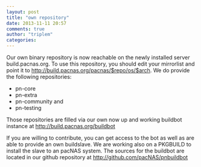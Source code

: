 ```yaml
---
layout: post
title: "own repository"
date: 2013-11-11 20:57
comments: true
author: "triplem"
categories:
---
```


Our own binary repository is now reachable on the newly installed server
build.pacnas.org. To use this repository, you should edit your mirrorlist
and point it to http://build.pacnas.org/pacnas/$repo/os/$arch. We do provide
the following repositories:
<!-- more -->

* pn-core
* pn-extra
* pn-community and
* pn-testing

Those repositories are filled via our own now up and working buildbot instance
at http://build.pacnas.org/buildbot

If you are willing to contribute, you can get access to the bot as well as
are able to provide an own buildslave. We are working also on a PKGBUILD to
install the slave to an pacNAS system. The sources for the buildbot are located
in our github repository at http://github.com/pacNAS/pnbuildbot
